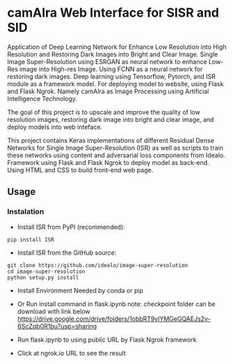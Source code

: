 # camAIra Web Interface for SISR and SID
Application of Deep Learning Network for Enhance Low Resolution into High Resolution and Restoring Dark Images into Bright and Clear Image. Single Image Super-Resolution using ESRGAN as neural network to enhance Low-Res image into High-res Image. Using FCNN as a neural network for restoring dark images. Deep learning using Tensorflow, Pytorch, and ISR module as a framework model. For deploying model to website, using Flask and Flask Ngrok. Namely camAIra as Image Processing using Artificial Intelligence Technology.

The goal of this project is to upscale and improve the quality of low resolution images, restoring dark image into bright and clear image, and deploy models into web inteface.

This project contains Keras implementations of different Residual Dense Networks for Single Image Super-Resolution (ISR) as well as scripts to train these networks using content and adversarial loss components from Idealo. Framework using Flask and Flask Ngrok to deploy model as back-end. Using HTML and CSS to build front-end web page.

## Usage
### Instalation
- Install ISR from PyPI (recommended):
```
pip install ISR
```
- Install ISR from the GitHub source:
```
git clone https://github.com/idealo/image-super-resolution
cd image-super-resolution
python setup.py install
```
- Install Environment Needed by conda or pip
- Or Run install command in flask.ipynb 
note: checkpoint folder can be download with link below
https://drive.google.com/drive/folders/1obbRT9vlYMGeGQAEJs2v-6ScZqb0R1bu?usp=sharing

- Run flask.ipynb to using public URL by Flask Ngrok framework
- Click at ngrok.io URL to see the result
